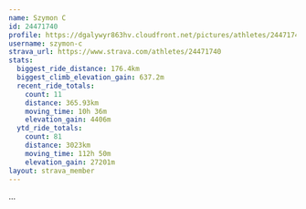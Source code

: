 ```yaml
---
name: Szymon C
id: 24471740
profile: https://dgalywyr863hv.cloudfront.net/pictures/athletes/24471740/7213253/2/large.jpg
username: szymon-c
strava_url: https://www.strava.com/athletes/24471740
stats:
  biggest_ride_distance: 176.4km
  biggest_climb_elevation_gain: 637.2m
  recent_ride_totals:
    count: 11
    distance: 365.93km
    moving_time: 10h 36m
    elevation_gain: 4406m
  ytd_ride_totals:
    count: 81
    distance: 3023km
    moving_time: 112h 50m
    elevation_gain: 27201m
layout: strava_member
--- 
```

...

